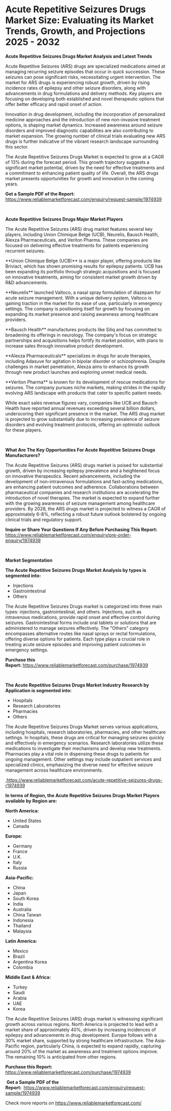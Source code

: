 <p><h1>Acute Repetitive Seizures Drugs Market Size: Evaluating its Market Trends, Growth, and Projections 2025 - 2032</h1></p><p><strong>Acute Repetitive Seizures Drugs Market Analysis and Latest Trends</strong></p>
<p><p>Acute Repetitive Seizures (ARS) drugs are specialized medications aimed at managing recurring seizure episodes that occur in quick succession. These seizures can pose significant risks, necessitating urgent intervention. The market for ARS drugs is experiencing robust growth, driven by rising incidence rates of epilepsy and other seizure disorders, along with advancements in drug formulations and delivery methods. Key players are focusing on developing both established and novel therapeutic options that offer better efficacy and rapid onset of action.</p><p>Innovation in drug development, including the incorporation of personalized medicine approaches and the introduction of new non-invasive treatment options, is shaping market dynamics. Increased awareness around seizure disorders and improved diagnostic capabilities are also contributing to market expansion. The growing number of clinical trials evaluating new ARS drugs is further indicative of the vibrant research landscape surrounding this sector.</p><p>The Acute Repetitive Seizures Drugs Market is expected to grow at a CAGR of 13% during the forecast period. This growth trajectory suggests a significant market potential, driven by the need for effective treatments and a commitment to enhancing patient quality of life. Overall, the ARS drugs market presents opportunities for growth and innovation in the coming years.</p></p>
<p><strong>Get a Sample PDF of the Report:&nbsp;</strong> <a href="https://www.reliablemarketforecast.com/enquiry/request-sample/1974939?utm_campaign=1130&utm_medium=2&utm_source=Github&utm_content=ia&utm_term=15012025&utm_id=acute-repetitive-seizures-drugs">https://www.reliablemarketforecast.com/enquiry/request-sample/1974939</a></p>
<p>&nbsp;</p>
<p><strong>Acute Repetitive Seizures Drugs Major Market Players</strong></p>
<p><p>The Acute Repetitive Seizures (ARS) drug market features several key players, including Union Chimique Belge (UCB), Neurelis, Bausch Health, Alexza Pharmaceuticals, and Veriton Pharma. These companies are focused on delivering effective treatments for patients experiencing recurrent seizures.</p><p>**Union Chimique Belge (UCB)** is a major player, offering products like Briviact, which has shown promising results for epilepsy patients. UCB has been expanding its portfolio through strategic acquisitions and is focused on innovative treatments, aiming for consistent market growth driven by R&D advancements.</p><p>**Neurelis** launched Valtoco, a nasal spray formulation of diazepam for acute seizure management. With a unique delivery system, Valtoco is gaining traction in the market for its ease of use, particularly in emergency settings. The company is positioning itself for growth by focusing on expanding its market presence and raising awareness among healthcare providers.</p><p>**Bausch Health** manufactures products like Siliq and has committed to broadening its offerings in neurology. The company's focus on strategic partnerships and acquisitions helps fortify its market position, with plans to increase sales through innovative product development.</p><p>**Alexza Pharmaceuticals** specializes in drugs for acute therapies, including Adasuve for agitation in bipolar disorder or schizophrenia. Despite challenges in market penetration, Alexza aims to enhance its growth through new product launches and exploring unmet medical needs.</p><p>**Veriton Pharma** is known for its development of rescue medications for seizures. The company pursues niche markets, making strides in the rapidly evolving ARS landscape with products that cater to specific patient needs.</p><p>While exact sales revenue figures vary, companies like UCB and Bausch Health have reported annual revenues exceeding several billion dollars, underscoring their significant presence in the market. The ARS drug market is projected to grow substantially due to increasing prevalence of seizure disorders and evolving treatment protocols, offering an optimistic outlook for these players.</p></p>
<p>&nbsp;</p>
<p><strong>What Are The Key Opportunities For Acute Repetitive Seizures Drugs Manufacturers?</strong></p>
<p><p>The Acute Repetitive Seizures (ARS) drugs market is poised for substantial growth, driven by increasing epilepsy prevalence and a heightened focus on innovative therapeutics. Recent advancements, including the development of non-intravenous formulations and fast-acting medications, are enhancing patient outcomes and adherence. Collaborations between pharmaceutical companies and research institutions are accelerating the introduction of novel therapies. The market is expected to expand further with the growing awareness of seizure management among healthcare providers. By 2028, the ARS drugs market is projected to witness a CAGR of approximately 6-8%, reflecting a robust future outlook bolstered by ongoing clinical trials and regulatory support.</p></p>
<p><strong>Inquire or Share Your Questions If Any Before Purchasing This Report:</strong> <a href="https://www.reliablemarketforecast.com/enquiry/pre-order-enquiry/1974939?utm_campaign=1130&utm_medium=2&utm_source=Github&utm_content=ia&utm_term=15012025&utm_id=acute-repetitive-seizures-drugs">https://www.reliablemarketforecast.com/enquiry/pre-order-enquiry/1974939</a></p>
<p>&nbsp;</p>
<p><strong>Market Segmentation</strong></p>
<p><strong>The Acute Repetitive Seizures Drugs Market Analysis by types is segmented into:</strong></p>
<p><ul><li>Injections</li><li>Gastrointestinal</li><li>Others</li></ul></p>
<p><p>The Acute Repetitive Seizures Drugs market is categorized into three main types: injections, gastrointestinal, and others. Injections, such as intravenous medications, provide rapid onset and effective control during seizures. Gastrointestinal forms include oral tablets or solutions that are administered to manage seizures effectively. The "Others" category encompasses alternative routes like nasal sprays or rectal formulations, offering diverse options for patients. Each type plays a crucial role in treating acute seizure episodes and improving patient outcomes in emergency settings.</p></p>
<p><strong>Purchase this Report:&nbsp;</strong><a href="https://www.reliablemarketforecast.com/purchase/1974939?utm_campaign=1130&utm_medium=2&utm_source=Github&utm_content=ia&utm_term=15012025&utm_id=acute-repetitive-seizures-drugs">https://www.reliablemarketforecast.com/purchase/1974939</a></p>
<p>&nbsp;</p>
<p><strong>The Acute Repetitive Seizures Drugs Market Industry Research by Application is segmented into:</strong></p>
<p><ul><li>Hospitals</li><li>Research Laboratories</li><li>Pharmacies</li><li>Others</li></ul></p>
<p><p>The Acute Repetitive Seizures Drugs Market serves various applications, including hospitals, research laboratories, pharmacies, and other healthcare settings. In hospitals, these drugs are critical for managing seizures quickly and effectively in emergency scenarios. Research laboratories utilize these medications to investigate their mechanisms and develop new treatments. Pharmacies play a vital role in dispensing these drugs to patients for ongoing management. Other settings may include outpatient services and specialized clinics, emphasizing the diverse need for effective seizure management across healthcare environments.</p></p>
<p><a href="https://www.reliablemarketforecast.com/acute-repetitive-seizures-drugs-r1974939?utm_campaign=1130&utm_medium=2&utm_source=Github&utm_content=ia&utm_term=15012025&utm_id=acute-repetitive-seizures-drugs">&nbsp;https://www.reliablemarketforecast.com/acute-repetitive-seizures-drugs-r1974939</a></p>
<p><strong>In terms of Region, the Acute Repetitive Seizures Drugs Market Players available by Region are:</strong></p>
<p>
    <p> <strong> North America: </strong>
        <ul>
            <li>United States</li>
            <li>Canada</li>
        </ul>
        </p> 
    <p> <strong> Europe: </strong>
        <ul>
            <li>Germany</li>
            <li>France</li>
            <li>U.K.</li>
            <li>Italy</li>
            <li>Russia</li>
        </ul>
        </p> 
    <p> <strong> Asia-Pacific: </strong>
        <ul>
            <li>China</li>
            <li>Japan</li>
            <li>South Korea</li>
            <li>India</li>
            <li>Australia</li>
            <li>China Taiwan</li>
            <li>Indonesia</li>
            <li>Thailand</li>
            <li>Malaysia</li>
        </ul>
        </p> 
    <p> <strong> Latin America: </strong>
        <ul>
            <li>Mexico</li>
            <li>Brazil</li>
            <li>Argentina Korea</li>
            <li>Colombia</li>
        </ul>
        </p> 
    <p> <strong> Middle East & Africa: </strong>
        <ul>
            <li>Turkey</li>
            <li>Saudi</li>
            <li>Arabia</li>
            <li>UAE</li>
            <li>Korea</li>
        </ul>
    </p>
    </p>
<p><p>The Acute Repetitive Seizures (ARS) drugs market is witnessing significant growth across various regions. North America is projected to lead with a market share of approximately 40%, driven by increasing incidences of epilepsy and advancements in drug development. Europe follows with a 30% market share, supported by strong healthcare infrastructure. The Asia-Pacific region, particularly China, is expected to expand rapidly, capturing around 20% of the market as awareness and treatment options improve. The remaining 10% is anticipated from other regions.</p></p>
<p><strong>Purchase this Report: </strong><a href="https://www.reliablemarketforecast.com/purchase/1974939?utm_campaign=1130&utm_medium=2&utm_source=Github&utm_content=ia&utm_term=15012025&utm_id=acute-repetitive-seizures-drugs">https://www.reliablemarketforecast.com/purchase/1974939</a></p>
<p>&nbsp;<strong>Get a Sample PDF of the Report:&nbsp;&nbsp;</strong><a href="https://www.reliablemarketforecast.com/enquiry/request-sample/1974939?utm_campaign=1130&utm_medium=2&utm_source=Github&utm_content=ia&utm_term=15012025&utm_id=acute-repetitive-seizures-drugs">https://www.reliablemarketforecast.com/enquiry/request-sample/1974939</a></p>
<p><strong></strong></p>
<p>Check more reports on <a href="https://www.reliablemarketforecast.com/?utm_campaign=1130&utm_medium=2&utm_source=Github&utm_content=ia&utm_term=15012025&utm_id=acute-repetitive-seizures-drugs">https://www.reliablemarketforecast.com/</a></p>